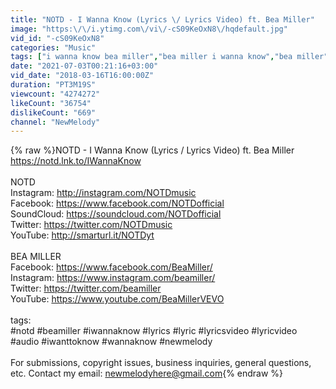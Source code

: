```yaml
---
title: "NOTD - I Wanna Know (Lyrics \/ Lyrics Video) ft. Bea Miller"
image: "https:\/\/i.ytimg.com\/vi\/-cS09KeOxN8\/hqdefault.jpg"
vid_id: "-cS09KeOxN8"
categories: "Music"
tags: ["i wanna know bea miller","bea miller i wanna know","bea miller"]
date: "2021-07-03T00:21:16+03:00"
vid_date: "2018-03-16T16:00:00Z"
duration: "PT3M19S"
viewcount: "4274272"
likeCount: "36754"
dislikeCount: "669"
channel: "NewMelody"
---
```

{% raw %}NOTD - I Wanna Know (Lyrics / Lyrics Video) ft. Bea Miller<br /><a rel="nofollow" target="blank" href="https://notd.lnk.to/IWannaKnow">https://notd.lnk.to/IWannaKnow</a><br /><br />NOTD<br />Instagram: <a rel="nofollow" target="blank" href="http://instagram.com/NOTDmusic">http://instagram.com/NOTDmusic</a> <br />Facebook: <a rel="nofollow" target="blank" href="https://www.facebook.com/NOTDofficial">https://www.facebook.com/NOTDofficial</a> <br />SoundCloud: <a rel="nofollow" target="blank" href="https://soundcloud.com/NOTDofficial">https://soundcloud.com/NOTDofficial</a> <br />Twitter: <a rel="nofollow" target="blank" href="https://twitter.com/NOTDmusic">https://twitter.com/NOTDmusic</a> <br />YouTube: <a rel="nofollow" target="blank" href="http://smarturl.it/NOTDyt">http://smarturl.it/NOTDyt</a><br /><br />BEA MILLER<br />Facebook: <a rel="nofollow" target="blank" href="https://www.facebook.com/BeaMiller/">https://www.facebook.com/BeaMiller/</a><br />Instagram: <a rel="nofollow" target="blank" href="https://www.instagram.com/beamiller/">https://www.instagram.com/beamiller/</a> <br />Twitter: <a rel="nofollow" target="blank" href="https://twitter.com/beamiller">https://twitter.com/beamiller</a> <br />YouTube: <a rel="nofollow" target="blank" href="https://www.youtube.com/BeaMillerVEVO">https://www.youtube.com/BeaMillerVEVO</a> <br /><br />tags:<br />#notd #beamiller #iwannaknow #lyrics #lyric #lyricsvideo #lyricvideo #audio #iwanttoknow #wannaknow #newmelody<br /><br />For submissions, copyright issues, business inquiries, general questions, etc. Contact my email: newmelodyhere@gmail.com{% endraw %}
